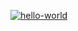 [![hello-world](https://github.com/ruslanrust/hexlet-my-first-workflow/actions/workflows/hello-world.yml/badge.svg?branch=main)](https://github.com/ruslanrust/hexlet-my-first-workflow/actions/workflows/hello-world.yml)
